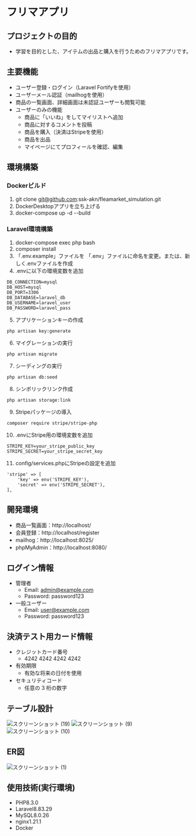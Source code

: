 # フリマアプリ
## プロジェクトの目的
- 学習を目的とした、アイテムの出品と購入を行うためのフリマアプリです。
## 主要機能
- ユーザー登録・ログイン（Laravel Fortifyを使用）
- ユーザーメール認証（mailhogを使用）
- 商品の一覧画面、詳細画面は未認証ユーザーも閲覧可能
- ユーザーのみの機能
  - 商品に「いいね」をしてマイリストへ追加
  - 商品に対するコメントを投稿
  - 商品を購入（決済はStripeを使用）
  - 商品を出品
  - マイページにてプロフィールを確認、編集
## 環境構築
### Dockerビルド
1. git clone git@github.com:ssk-akn/fleamarket_simulation.git
2. DockerDesktopアプリを立ち上げる
3. docker-compose up -d --build
### Laravel環境構築
1. docker-compose exec php bash
2. composer install
3. 「.env.example」ファイルを 「.env」ファイルに命名を変更。または、新しく.envファイルを作成
4. .envに以下の環境変数を追加
```
DB_CONNECTION=mysql
DB_HOST=mysql
DB_PORT=3306
DB_DATABASE=laravel_db
DB_USERNAME=laravel_user
DB_PASSWORD=laravel_pass
```
5. アプリケーションキーの作成
```
php artisan key:generate
```
6. マイグレーションの実行
```
php artisan migrate
```
7. シーディングの実行
```
php artisan db:seed
```
8. シンボリックリンク作成
```
php artisan storage:link
```
9. Stripeパッケージの導入
```
composer require stripe/stripe-php
```
10. .envにStripe用の環境変数を追加
```
STRIPE_KEY=your_stripe_public_key
STRIPE_SECRET=your_stripe_secret_key
```
11. config/services.phpにStripeの設定を追加
```
'stripe' => [
    'key' => env('STRIPE_KEY'),
    'secret' => env('STRIPE_SECRET'),
],
```
## 開発環境
- 商品一覧画面：http://localhost/
- 会員登録：http://localhost/register
- mailhog：http://localhost:8025/
- phpMyAdmin：http://localhost:8080/
## ログイン情報
- 管理者
  - Email: admin@example.com
  - Password: password123
- 一般ユーザー
  - Email: user@example.com
  - Password: password123
## 決済テスト用カード情報
- クレジットカード番号
  - 4242 4242 4242 4242
- 有効期限
  - 有効な将来の日付を使用
- セキュリティコード
  - 任意の 3 桁の数字
## テーブル設計

![スクリーンショット (19)](https://github.com/user-attachments/assets/cc660da8-1829-4002-a1f7-8788e2a5422f)
![スクリーンショット (9)](https://github.com/user-attachments/assets/cc86a7f4-a1c9-4735-98fe-9a2fa207e550)
![スクリーンショット (10)](https://github.com/user-attachments/assets/cb0d6056-5d68-4ea1-9fad-9d46976986a7)


## ER図

![スクリーンショット (1)](https://github.com/user-attachments/assets/03b207bd-cbc7-4edd-9361-bdf191f74d1a)




## 使用技術(実行環境)
- PHP8.3.0
- Laravel8.83.29
- MySQL8.0.26
- nginx1.21.1
- Docker
